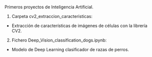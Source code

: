 Primeros proyectos de Inteligencia Artificial.

1. Carpeta cv2_extraccion_caracteristicas:
- Extracción de características de imágenes de células con la librería CV2.

2. Fichero Deep_Vision_classification_dogs.ipynb:
- Modelo de Deep Learning clasificador de razas de perros.
